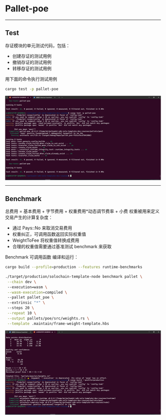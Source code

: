 # Pallet-poe
***
## Test
存证模块的单元测试代码，包括：
- 创建存证的测试用例
- 撤销存证的测试用例
- 转移存证的测试用例

用下面的命令执行测试用例
```sh
cargo test -p pallet-poe
```
![](testcase.png)
***
## Benchmark
总费用 = 基本费用 + 字节费用 + 权重费用*动态调节费率 + 小费
权重被用来定义交易产生的计算复杂度：
- 通过 Pays::No 来取消交易费用
- 权重纠正，可调用函数返回实际权重值
- WeightToFee 将权重值转换成费用
- 合理的权重值需要通过基准测试 benchmark 来获取

Benchmark 可调用函数
编译和运行：
```sh
cargo build --profile=production --features runtime-benchmarks
```
```sh
./target/production/solochain-template-node benchmark pallet \
 --chain dev \ 
 --execution=wasm \
 --wasm-execution=compiled \ 
 --pallet pallet_poe \ 
 --extrinsic "*" \ 
 --steps 20 \
 --repeat 10 \
 --output pallets/poe/src/weights.rs \
 --template .maintain/frame-weight-template.hbs
```
![](benchmark.png)
